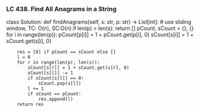 ### LC 438. Find All Anagrams in a String
class Solution:
    def findAnagrams(self, s: str, p: str) -> List[int]:
        # use sliding window, TC: O(n), SC:O(n)
        if len(p) > len(s): return []
        pCount, sCount = {}, {}
        for i in range(len(p)):
            pCount[p[i]] = 1 + pCount.get(p[i], 0)
            sCount[s[i]] = 1 + sCount.get(s[i], 0)
        
        res = [0] if pCount == sCount else []
        l = 0
        for r in range(len(p), len(s)):
            sCount[s[r]] = 1 + sCount.get(s[r], 0)
            sCount[s[l]] -= 1
            if sCount[s[l]] == 0:
                sCount.pop(s[l])
            l += 1
            if sCount == pCount:
                res.append(l)
        return res
